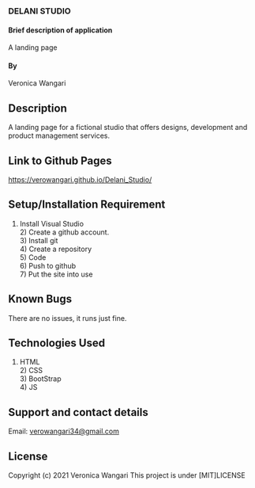 ### DELANI STUDIO
#### Brief description of application
A landing page
#### By 
Veronica Wangari
## Description
A landing page for a fictional studio that offers designs, development and product management services.
## Link to Github Pages
https://verowangari.github.io/Delani_Studio/

## Setup/Installation Requirement
1) Install Visual Studio <br> 2) Create a github account. <br> 3) Install git <br> 4) Create a repository <br> 5) Code <br> 6) Push to github <br>7) Put the site into use

## Known Bugs
There are no issues, it runs just fine.
## Technologies Used
1) HTML <br> 2) CSS <br> 3) BootStrap <br> 4) JS
## Support and contact details
Email: verowangari34@gmail.com
## License
Copyright (c) 2021 Veronica Wangari
This project is under [MIT]LICENSE
